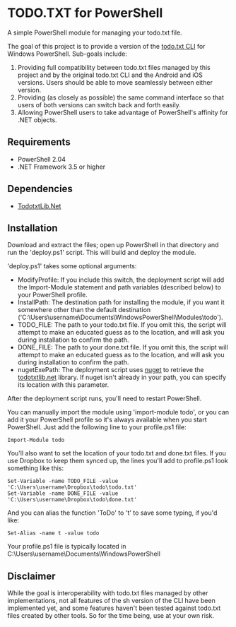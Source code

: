 TODO.TXT for PowerShell
===============================

A simple PowerShell module for managing your todo.txt file.

The goal of this project is to provide a version of the [todo.txt CLI](https://github.com/ginatrapani/todo.txt-cli) for Windows PowerShell. 
Sub-goals include:

1. Providing full compatibility between todo.txt files managed by this project and by the original todo.txt CLI and the Android and iOS versions. Users should be able to move seamlessly between either version.
2. Providing (as closely as possible) the same command interface so that users of both versions can switch back and forth easily. 
3. Allowing PowerShell users to take advantage of PowerShell's affinity for .NET objects.

Requirements
------------

* PowerShell 2.04
* .NET Framework 3.5 or higher

Dependencies
------------

* [TodotxtLib.Net](https://github.com/hartez/todotxtlib.net) 

Installation
------------

Download and extract the files; open up PowerShell in that directory and run the 'deploy.ps1' script. This will build and deploy the module. 

'deploy.ps1' takes some optional arguments:
	
* ModifyProfile: If you include this switch, the deployment script will add the Import-Module statement and path variables (described below) to your PowerShell profile.
* InstallPath: The destination path for installing the module, if you want it somewhere other than the default destination ('C:\\Users\\username\\Documents\\WindowsPowerShell\\Modules\\todo').
* TODO_FILE: The path to your todo.txt file. If you omit this, the script will attempt to make an educated guess as to the location, and will ask you during installation to confirm the path.
* DONE_FILE: The path to your done.txt file. If you omit this, the script will attempt to make an educated guess as to the location, and will ask you during installation to confirm the path.
* nugetExePath: The deployment script uses [nuget](http://nuget.org) to retrieve the [todotxtlib.net](https://github.com/hartez/todotxtlib.net) library. If nuget isn't already in your path, you can specify its location with this parameter.

After the deployment script runs, you'll need to restart PowerShell. 

You can manually import the module using 'import-module todo', or you can add it your PowerShell profile so it's always available when you start PowerShell. Just add the following line to your profile.ps1 file:

    Import-Module todo

You'll also want to set the location of your todo.txt and done.txt files. If you use Dropbox to keep them synced up, the lines you'll add to profile.ps1 look something like this:

    Set-Variable -name TODO_FILE -value 'C:\Users\username\Dropbox\todo\todo.txt'
    Set-Variable -name DONE_FILE -value 'C:\Users\username\Dropbox\todo\done.txt'

And you can alias the function 'ToDo' to 't' to save some typing, if you'd like:

    Set-Alias -name t -value todo

Your profile.ps1 file is typically located in C:\Users\username\Documents\WindowsPowerShell

Disclaimer
----------

While the goal is interoperability with todo.txt files managed by other implementations, not all features of the sh version of the CLI have been implemented yet, and some features haven't been tested against todo.txt files created by other tools. So for the time being, use at your own risk.